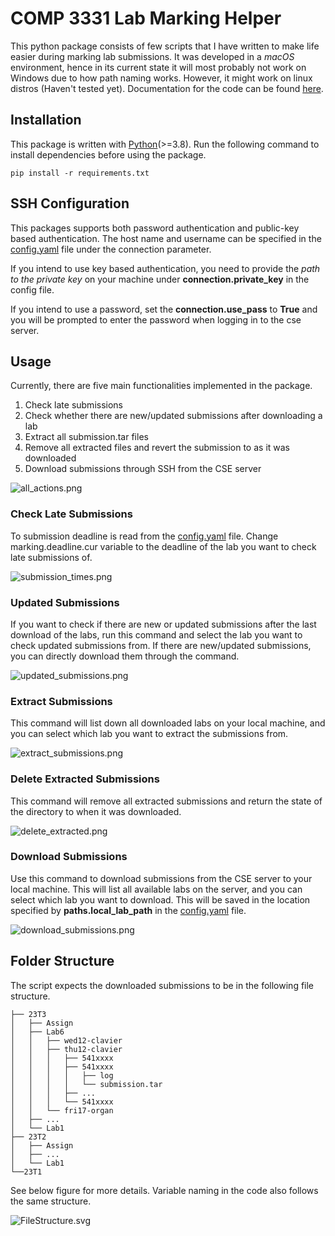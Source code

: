 # COMP 3331 Lab Marking Helper

This python package consists of few scripts that I have written to make life easier during marking lab submissions. 
It was developed in a *macOS* environment, hence in its current state it will most probably not work on Windows due to 
how path naming works. However, it might work on linux distros (Haven't tested yet). Documentation for the code can be 
found [here](https://ravinsg.github.io/LabMarker).

## Installation 

This package is written with [Python](https://www.python.org/downloads/)(>=3.8). Run the following command to install 
dependencies before using the package. 

```
pip install -r requirements.txt
```

## SSH Configuration

This packages supports both password authentication and public-key based authentication. The host name and username can 
be specified in the [config.yaml](config.yaml) file under the connection parameter.

If you intend to use key based authentication, you need to provide the _path to the private key_ on your machine under 
**connection.private_key** in the config file. 

If you intend to use a password, set the **connection.use_pass** to **True** and you will be prompted to enter the password 
when logging in to the cse server.

## Usage

Currently, there are five main functionalities implemented in the package.

1. Check late submissions 
2. Check whether there are new/updated submissions after downloading a lab
3. Extract all submission.tar files
4. Remove all extracted files and revert the submission to as it was downloaded
5. Download submissions through SSH from the CSE server 

![all_actions.png](images/all_actions.png)

### Check Late Submissions

To submission deadline is read from the [config.yaml](config.yaml) file. Change marking.deadline.cur variable to the 
deadline of the lab you want to check late submissions of.

![submission_times.png](images/submission_times.png)

### Updated Submissions

If you want to check if there are new or updated submissions after the last download of the labs, run this command and 
select the lab you want to check updated submissions from. If there are new/updated submissions, you can directly 
download them through the command.

![updated_submissions.png](images/updated_submissions.png)

### Extract Submissions

This command will list down all downloaded labs on your local machine, and you can select which lab you want to extract 
the submissions from.

![extract_submissions.png](images/extract_submissions.png)

### Delete Extracted Submissions

This command will remove all extracted submissions and return the state of the directory to when it was downloaded.

![delete_extracted.png](images/delete_extracted.png)


### Download Submissions

Use this command to download submissions from the CSE server to your local machine. This will list all available  labs 
on the server, and you can select which lab you want to download. This will be saved in the location specified by 
**paths.local_lab_path** in the [config.yaml](config.yaml) file.

![download_submissions.png](images/download_submissions.png)

## Folder Structure
The script expects the downloaded submissions to be in the following file structure.

```
├── 23T3
│   ├── Assign
│   ├── Lab6
│   │   ├── wed12-clavier
│   │   ├── thu12-clavier
│   │   │   ├── 541xxxx
│   │   │   ├── 541xxxx
│   │   │   │   ├── log
│   │   │   │   └── submission.tar
│   │   │   ├── ...
│   │   │   └── 541xxxx
│   │   └── fri17-organ
│   ├── ...
│   └── Lab1
├── 23T2
│   ├── Assign
│   ├── ...
│   └── Lab1
└──23T1
```
See below figure for more details. Variable naming in the code also follows the same structure.

![FileStructure.svg](FileStructure.svg)